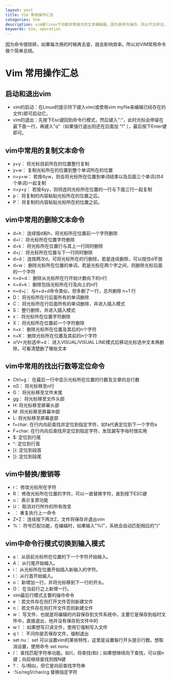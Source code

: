 ```yaml
---
layout: post
title: Vim 常用操作汇总
categories: Vim
description: vim是linux下功能非常强大的文本编辑器，因为是命令操作，所以不太好记，下面总结一下常用的几点操作。
keywords: Vim, operation
---
```


因为命令很琐碎，如果每次用的时候再去查，就会影响效率。所以对VIM常用命令做个简单总结。

# Vim 常用操作汇总

## 启动和退出vim
- vim的启动：在Linux的提示符下键入vim(或使用vim myfile来编辑已经存在的文件)即可启动它。
- vim的退出：先按下Esc键回到命令行模式，然后键入":"，此时光标会停留在最下面一行，再键入"q"（如果强行退出则还在后面加 "!" ），最后按下Enter键即可。

## vim中常用的复制文本命令
- y+y： 将光标目前所在的位置整行复制
- y+w： 复制光标所在的位置到整个单词所在的位置
- n+y+w： 若按4yw，则会将光标所在位置到单词结束以及后面三个单词(共4个单词)一起复制
- n+y+y： 若按4yy，则将连同光标所在位置的一行与下面三行一起复制
- p： 将复制的内容粘贴光标所在的位置之后。
- P： 将复制的内容粘贴光标所在的位置之前。


## vim中常用的删除文本命令
- d+h： 连续按d和h，将光标所在位置前一个字符删除
- d+l： 将光标所在位置字符删除
- d+k： 将光标所在位置行与其上一行同时删除
- d+j： 将光标所在位置与下一行同时删除
- d+d： 连按两次d，可将光标所在的行删除，若是连续删除，可以按住d不放
- d+w： 删除光标所在位置的单词，若是光标在两个字之间，则删除光标后面的一个字符
- n+d+d： 删除从光标所在行开始计数向下的n行
- n+d+k： 删除包括光标所在行及向上的n行
- n+d+j： 与n+d+d命令类似，但多删了一行，总共删除 n+1 行
- D： 将光标所在行后面所有的单词删除
- C： 将光标所在行后面所有的单词删除，并进入插入模式
- S： 整行删除，并进入插入模式
- x： 将光标所在位置字符删除
- X： 将光标所在位置前一个字符删除
- n+x： 删除光标所在位置及其后的n个字符
- n+X： 删除光标所在位置及其前的n个字符
- v/V+光标选中+d： 进入VISUAL/VISUAL LINE模式后移动光标选中文本再删除，可看清楚删了哪些文本

## vim中常用的找出行数等定位命令
- Ctrl+g： 在最后一行中显示光标所在位置的行数及文章的总行数
- nG： 将光标移至n行
- G： 将光标移至文件末尾
- gg： 将光标移至文件头部
- H: 将光标移至屏幕头部
- M: 将光标移至屏幕中部
- L: 将光标移至屏幕底部
- f+char: 在行内向前查找并定位到指定字符，如fa代表定位到下一个字符a
- F+char: 在行内向后查找并定位到指定字符，发现漏写字母时很实用
- $: 定位到行尾
- ^: 定位到行首
- [{: 定位到段首
- ]}: 定位到段尾


## vim中替换/撤销等
- r： 修改光标所在字符
- R： 修改光标所在位置的字符，可以一直替换字符，直到按下ESC键
- u： 表示复原功能
- U： 取消对行所作的所有改变
- .： 重复执行上一命令
- Z+Z： 连续按下两次Z，文件将保存并退出vim
- %： 符号匹配功能，在编辑时，如果输入"%("，系统会自动匹配相应的")"


## vim中命令行模式切换到输入模式
- a： 从目前光标所在位置的下一个字符开始输入。
- A： 从行尾开始输入。
- i： 从光标所在位置开始插入新输入的字符。
- I： 从行首开始输入。
- o： 新增加一行，并将光标移到下一行的开头。
- O： 在当前行之上新增一行。
- vim最后行模式主要的操作命令
- e ：若文件存在则打开文件否则新建文件
- n： 若文件存在则打开文件否则新建文件
- w： 写文件，也就是将编辑的内容保存到文件系统中。主要它是保存到临时文件中，直接退出，他并没有保存到文件中的
- w！： 如果想写只读文件，使用它强制写入文件
- q！： 不问你是否保存文件，强制退出
- set nu： set 可以设置vim的某些特性，这里是设置每行开头提示行数。想取消设置，使用命令 set nonu
- /： 查找匹配字符串功能。如/(，将查找(和)；如果想继续向下查找，可以按n键；向前继续查找则按N键
- ?： 与/相似，但它是向前查找字符串
- :%s/reg1/char/cg 替换指定字符

